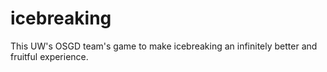 # icebreaking
This UW's OSGD team's game to make icebreaking an infinitely better and fruitful experience.
